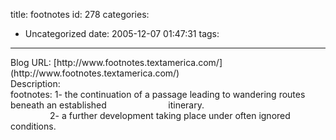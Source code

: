 title: footnotes
id: 278
categories:
  - Uncategorized
date: 2005-12-07 01:47:31
tags:
---

<div class="flexinode-body flexinode-2"><div class="form-item">
 Blog URL: 
 [http://www.footnotes.textamerica.com/](http://www.footnotes.textamerica.com/)
</div>
<div class="flexinode-textarea-3"><div class="form-item">
 Description: 
 <div>footnotes: 1- the continuation of a passage leading to wandering routes beneath an established                         itinerary.  </div><div>                2- a further development taking place under often ignored conditions.</div>
</div>
</div></div>
